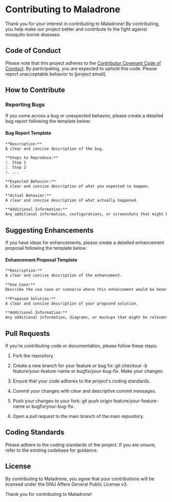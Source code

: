 # Contributing to Maladrone

Thank you for your interest in contributing to Maladrone! By contributing, you help make our project better and contribute to the fight against mosquito-borne diseases.

## Code of Conduct

Please note that this project adheres to the [Contributor Covenant Code of Conduct](CODE_OF_CONDUCT.md). By participating, you are expected to uphold this code. Please report unacceptable behavior to [project email].

## How to Contribute

### Reporting Bugs

If you come across a bug or unexpected behavior, please create a detailed bug report following the template below:

#### Bug Report Template

```markdown
**Description:**
A clear and concise description of the bug.

**Steps to Reproduce:**
1. Step 1
2. Step 2
3. ...

**Expected Behavior:**
A clear and concise description of what you expected to happen.

**Actual Behavior:**
A clear and concise description of what actually happened.

**Additional Information:**
Any additional information, configurations, or screenshots that might be relevant.
```

## Suggesting Enhancements

If you have ideas for enhancements, please create a detailed enhancement proposal following the template below:

#### Enhancement Proposal Template

```markdown
**Description:**
A clear and concise description of the enhancement.

**Use Case:**
Describe the use case or scenario where this enhancement would be beneficial.

**Proposed Solution:**
A clear and concise description of your proposed solution.

**Additional Information:**
Any additional information, diagrams, or mockups that might be relevant.
```

## Pull Requests

If you're contributing code or documentation, please follow these steps:

1. Fork the repository.

2. Create a new branch for your feature or bug fix: git checkout -b feature/your-feature-name or bugfix/your-bug-fix.
Make your changes.

3. Ensure that your code adheres to the project's coding standards.

4. Commit your changes with clear and descriptive commit messages.

5. Push your changes to your fork: git push origin feature/your-feature-name or bugfix/your-bug-fix.

6. Open a pull request to the main branch of the main repository.

## Coding Standards

Please adhere to the coding standards of the project. If you are unsure, refer to the existing codebase for guidance.

## License

By contributing to Maladrone, you agree that your contributions will be licensed under the GNU Affero General Public License v3.

Thank you for contributing to Maladrone!

